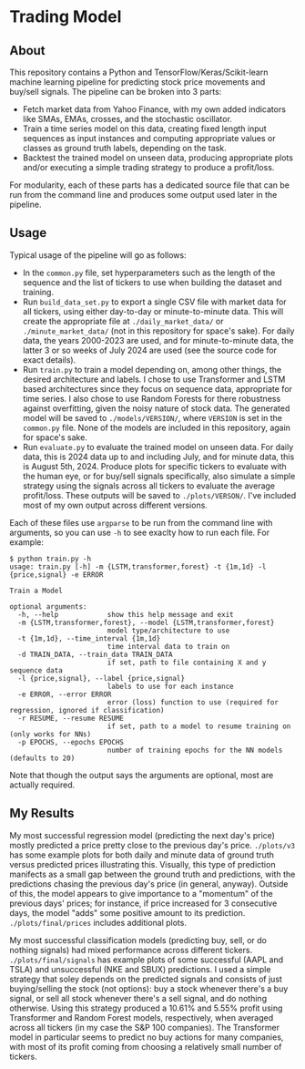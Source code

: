 # Trading Model
## About
This repository contains a Python and TensorFlow/Keras/Scikit-learn machine learning pipeline for predicting stock price movements and buy/sell signals. The pipeline can be broken into 3 parts:
- Fetch market data from Yahoo Finance, with my own added indicators like SMAs, EMAs, crosses, and the stochastic oscillator.
- Train a time series model on this data, creating fixed length input sequences as input instances and computing appropriate values or classes as ground truth labels, depending on the task.
- Backtest the trained model on unseen data, producing appropriate plots and/or executing a simple trading strategy to produce a profit/loss.

For modularity, each of these parts has a dedicated source file that can be run from the command line and produces some output used later in the pipeline.

## Usage
Typical usage of the pipeline will go as follows:
- In the `common.py` file, set hyperparameters such as the length of the sequence and the list of tickers to use when building the dataset and training.
- Run `build_data_set.py` to export a single CSV file with market data for all tickers, using either day-to-day or minute-to-minute data. This will create the appropriate file at `./daily_market_data/` or `./minute_market_data/` (not in this repository for space's sake). For daily data, the years 2000-2023 are used, and for minute-to-minute data, the latter 3 or so weeks of July 2024 are used (see the source code for exact details).
- Run `train.py` to train a model depending on, among other things, the desired architecture and labels. I chose to use Transformer and LSTM based architectures since they focus on sequence data, appropriate for time series. I also chose to use Random Forests for there robustness against overfitting, given the noisy nature of stock data. The generated model will be saved to `./models/VERSION/`, where `VERSION` is set in the `common.py` file. None of the models are included in this repository, again for space's sake.
- Run `evaluate.py` to evaluate the trained model on unseen data. For daily data, this is 2024 data up to and including July, and for minute data, this is August 5th, 2024. Produce plots for specific tickers to evaluate with the human eye, or for buy/sell signals specifically, also simulate a simple strategy using the signals across all tickers to evaluate the average profit/loss. These outputs will be saved to `./plots/VERSON/`. I've included most of my own output across different versions.

Each of these files use `argparse` to be run from the command line with arguments, so you can use `-h` to see exaclty how to run each file. For example:

```console
$ python train.py -h
usage: train.py [-h] -m {LSTM,transformer,forest} -t {1m,1d} -l {price,signal} -e ERROR

Train a Model

optional arguments:
  -h, --help            show this help message and exit
  -m {LSTM,transformer,forest}, --model {LSTM,transformer,forest}
                        model type/architecture to use
  -t {1m,1d}, --time_interval {1m,1d}
                        time interval data to train on
  -d TRAIN_DATA, --train_data TRAIN_DATA
                        if set, path to file containing X and y sequence data
  -l {price,signal}, --label {price,signal}
                        labels to use for each instance
  -e ERROR, --error ERROR
                        error (loss) function to use (required for regression, ignored if classification)
  -r RESUME, --resume RESUME
                        if set, path to a model to resume training on (only works for NNs)
  -p EPOCHS, --epochs EPOCHS
                        number of training epochs for the NN models (defaults to 20)
```
Note that though the output says the arguments are optional, most are actually required.

## My Results
My most successful regression model (predicting the next day's price) mostly predicted a price pretty close to the previous day's price. `./plots/v3` has some example plots for both daily and minute data of ground truth versus predicted prices illustrating this. Visually, this type of prediction manifects as a small gap between the ground truth and predictions, with the predictions chasing the previous day's price (in general, anyway). Outside of this, the model appears to give importance to a "momentum" of the previous days' prices; for instance, if price increased for 3 consecutive days, the model "adds" some positive amount to its prediction. `./plots/final/prices` includes additional plots.

My most successful classification models (predicting buy, sell, or do nothing signals) had mixed performance across different tickers. `./plots/final/signals` has example plots of some successful (AAPL and TSLA) and unsuccessful (NKE and SBUX) predictions. I used a simple strategy that soley depends on the predicted signals and consists of just buying/selling the stock (not options): buy a stock whenever there's a buy signal, or sell all stock whenever there's a sell signal, and do nothing otherwise. Using this strategy produced a 10.61% and 5.55% profit using Transformer and Random Forest models, respectively, when averaged across all tickers (in my case the S&P 100 companies). The Transformer model in particular seems to predict no buy actions for many companies, with most of its profit coming from choosing a relatively small number of tickers.
